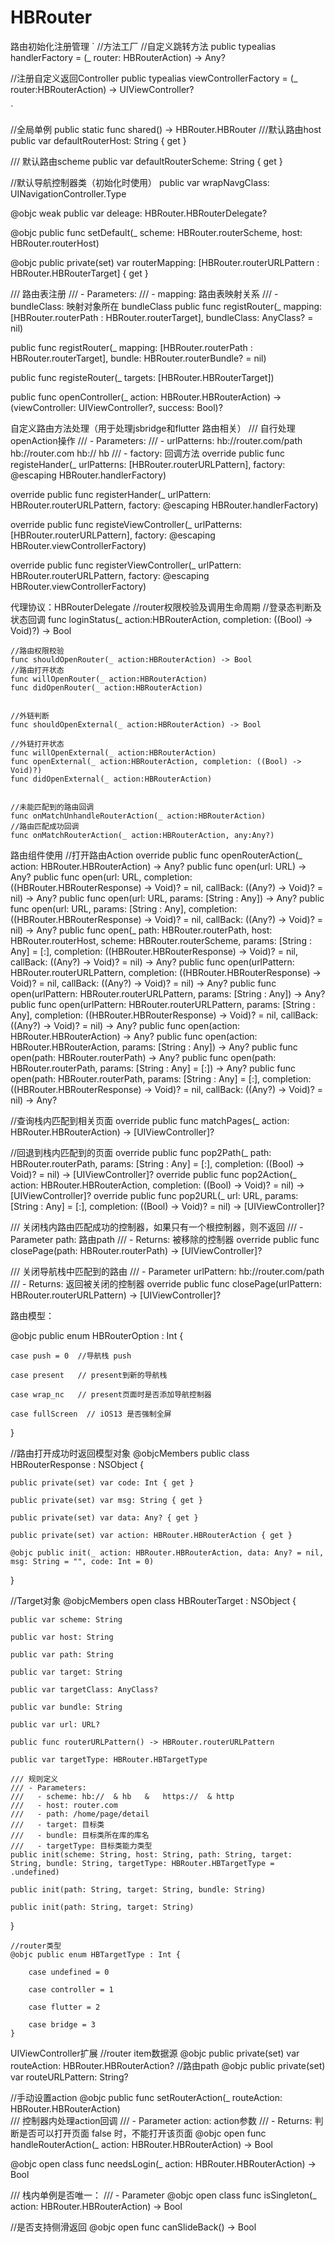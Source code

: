# HBRouter
路由初始化注册管理
 `
  //方法工厂
//自定义跳转方法
public typealias  handlerFactory = (_ router: HBRouterAction) -> Any?

//注册自定义返回Controller
public typealias  viewControllerFactory = (_ router:HBRouterAction) -> UIViewController?


 `


//全局单例
public static func shared() -> HBRouter.HBRouter
///默认路由host
public var defaultRouterHost: String { get }

/// 默认路由scheme
public var defaultRouterScheme: String { get }

//默认导航控制器类（初始化时使用）
public var wrapNavgClass: UINavigationController.Type

@objc weak public var deleage: HBRouter.HBRouterDelegate?

@objc public func setDefault(_ scheme: HBRouter.routerScheme, host: HBRouter.routerHost)

@objc public private(set) var routerMapping: [HBRouter.routerURLPattern : HBRouter.HBRouterTarget] { get }

/// 路由表注册
/// - Parameters:
///   - mapping: 路由表映射关系
///   - bundleClass: 映射对象所在 bundleClass
public func registRouter(_ mapping: [HBRouter.routerPath : HBRouter.routerTarget], bundleClass: AnyClass? = nil)

public func registRouter(_ mapping: [HBRouter.routerPath : HBRouter.routerTarget], bundle: HBRouter.routerBundle? = nil)

public func registeRouter(_ targets: [HBRouter.HBRouterTarget])

public func openController(_ action: HBRouter.HBRouterAction) -> (viewController: UIViewController?, success: Bool)?


自定义路由方法处理（用于处理jsbridge和flutter 路由相关）
/// 自行处理openAction操作
/// - Parameters:
///   - urlPatterns: hb://router.com/path  hb://router.com  hb://  hb
///   - factory:  回调方法
override public func registeHander(_ urlPatterns: [HBRouter.routerURLPattern], factory: @escaping HBRouter.handlerFactory)

override public func registerHander(_ urlPattern: HBRouter.routerURLPattern, factory: @escaping HBRouter.handlerFactory)

override public func registeViewController(_ urlPatterns: [HBRouter.routerURLPattern], factory: @escaping HBRouter.viewControllerFactory)

override public func registerViewController(_ urlPattern: HBRouter.routerURLPattern, factory: @escaping HBRouter.viewControllerFactory)

代理协议：HBRouterDelegate
    //router权限校验及调用生命周期
    //登录态判断及状态回调
    func loginStatus(_ action:HBRouterAction, completion: ((Bool) -> Void)?) -> Bool
    
    //路由权限校验
    func shouldOpenRouter(_ action:HBRouterAction) -> Bool
    //路由打开状态
    func willOpenRouter(_ action:HBRouterAction)
    func didOpenRouter(_ action:HBRouterAction)
    
    
    //外链判断
    func shouldOpenExternal(_ action:HBRouterAction) -> Bool
    
    //外链打开状态
    func willOpenExternal(_ action:HBRouterAction)
    func openExternal(_ action:HBRouterAction, completion: ((Bool) -> Void)?)
    func didOpenExternal(_ action:HBRouterAction)
    
    
    //未能匹配到的路由回调
    func onMatchUnhandleRouterAction(_ action:HBRouterAction)
    //路由匹配成功回调
    func onMatchRouterAction(_ action:HBRouterAction, any:Any?)
    
路由组件使用
//打开路由Action
override public func openRouterAction(_ action: HBRouter.HBRouterAction) -> Any?
public func open(url: URL) -> Any?
public func open(url: URL, completion: ((HBRouter.HBRouterResponse) -> Void)? = nil, callBack: ((Any?) -> Void)? = nil) -> Any?
public func open(url: URL, params: [String : Any]) -> Any?
public func open(url: URL, params: [String : Any], completion: ((HBRouter.HBRouterResponse) -> Void)? = nil, callBack: ((Any?) -> Void)? = nil) -> Any?
public func open(_ path: HBRouter.routerPath, host: HBRouter.routerHost, scheme: HBRouter.routerScheme, params: [String : Any] = [:], completion: ((HBRouter.HBRouterResponse) -> Void)? = nil, callBack: ((Any?) -> Void)? = nil) -> Any?
public func open(urlPattern: HBRouter.routerURLPattern, completion: ((HBRouter.HBRouterResponse) -> Void)? = nil, callBack: ((Any?) -> Void)? = nil) -> Any?
public func open(urlPattern: HBRouter.routerURLPattern, params: [String : Any]) -> Any?
public func open(urlPattern: HBRouter.routerURLPattern, params: [String : Any], completion: ((HBRouter.HBRouterResponse) -> Void)? = nil, callBack: ((Any?) -> Void)? = nil) -> Any?
public func open(action: HBRouter.HBRouterAction) -> Any?
public func open(action: HBRouter.HBRouterAction, params: [String : Any]) -> Any?
public func open(path: HBRouter.routerPath) -> Any?
public func open(path: HBRouter.routerPath, params: [String : Any] = [:]) -> Any?
public func open(path: HBRouter.routerPath, params: [String : Any] = [:], completion: ((HBRouter.HBRouterResponse) -> Void)? = nil, callBack: ((Any?) -> Void)? = nil) -> Any?

//查询栈内匹配到相关页面
override public func matchPages(_ action: HBRouter.HBRouterAction) -> [UIViewController]?

//回退到栈内匹配到的页面
override public func pop2Path(_ path: HBRouter.routerPath, params: [String : Any] = [:], completion: ((Bool) -> Void)? = nil) -> [UIViewController]?
override public func pop2Action(_ action: HBRouter.HBRouterAction, completion: ((Bool) -> Void)? = nil) -> [UIViewController]?
override public func pop2URL(_ url: URL, params: [String : Any] = [:], completion: ((Bool) -> Void)? = nil) -> [UIViewController]?

/// 关闭栈内路由匹配成功的控制器，如果只有一个根控制器，则不返回
/// - Parameter path: 路由path
/// - Returns: 被移除的控制器
override public func closePage(path: HBRouter.routerPath) -> [UIViewController]?

/// 关闭导航栈中匹配到的路由
/// - Parameter urlPattern: hb://router.com/path
/// - Returns: 返回被关闭的控制器
override public func closePage(urlPattern: HBRouter.routerURLPattern) -> [UIViewController]?

路由模型：

@objc public enum HBRouterOption : Int {

    case push = 0  //导航栈 push

    case present   // present到新的导航栈

    case wrap_nc   // present页面时是否添加导航控制器

    case fullScreen  // iOS13 是否强制全屏
}



//路由打开成功时返回模型对象
@objcMembers public class HBRouterResponse : NSObject {

    public private(set) var code: Int { get }

    public private(set) var msg: String { get }

    public private(set) var data: Any? { get }

    public private(set) var action: HBRouter.HBRouterAction { get }

    @objc public init(_ action: HBRouter.HBRouterAction, data: Any? = nil, msg: String = "", code: Int = 0)
}
    
//Target对象
@objcMembers open class HBRouterTarget : NSObject {

    public var scheme: String

    public var host: String

    public var path: String

    public var target: String

    public var targetClass: AnyClass?

    public var bundle: String

    public var url: URL?

    public func routerURLPattern() -> HBRouter.routerURLPattern

    public var targetType: HBRouter.HBTargetType

    /// 规则定义
    /// - Parameters:
    ///   - scheme: hb://  & hb   &   https://  & http
    ///   - host: router.com
    ///   - path: /home/page/detail
    ///   - target: 目标类
    ///   - bundle: 目标类所在库的库名
    ///   - targetType: 目标类能力类型
    public init(scheme: String, host: String, path: String, target: String, bundle: String, targetType: HBRouter.HBTargetType = .undefined)

    public init(path: String, target: String, bundle: String)

    public init(path: String, target: String)
}


    //router类型
    @objc public enum HBTargetType : Int {

        case undefined = 0

        case controller = 1

        case flutter = 2

        case bridge = 3
    }







UIViewController扩展
//router item数据源
@objc public private(set) var routeAction: HBRouter.HBRouterAction?
//路由path
@objc public private(set) var routeURLPattern: String?

//手动设置action
@objc public func setRouterAction(_ routeAction: HBRouter.HBRouterAction)  
/// 控制器内处理action回调
/// - Parameter action: action参数
/// - Returns: 判断是否可以打开页面 false 时，不能打开该页面
@objc open func handleRouterAction(_ action: HBRouter.HBRouterAction) -> Bool

@objc open class func needsLogin(_ action: HBRouter.HBRouterAction) -> Bool

/// 栈内单例是否唯一：
/// - Parameter
@objc open class func isSingleton(_ action: HBRouter.HBRouterAction) -> Bool

//是否支持侧滑返回
@objc open func canSlideBack() -> Bool
